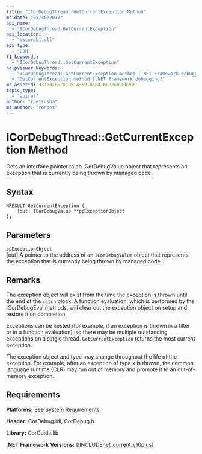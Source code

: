 ```yaml
---
title: "ICorDebugThread::GetCurrentException Method"
ms.date: "03/30/2017"
api_name: 
  - "ICorDebugThread.GetCurrentException"
api_location: 
  - "mscordbi.dll"
api_type: 
  - "COM"
f1_keywords: 
  - "ICorDebugThread::GetCurrentException"
helpviewer_keywords: 
  - "ICorDebugThread::GetCurrentException method [.NET Framework debugging]"
  - "GetCurrentException method [.NET Framework debugging]"
ms.assetid: 331ed465-a195-4359-8584-b82c6098b29b
topic_type: 
  - "apiref"
author: "rpetrusha"
ms.author: "ronpet"
---
```

# ICorDebugThread::GetCurrentException Method
Gets an interface pointer to an ICorDebugValue object that represents an exception that is currently being thrown by managed code.  
  
## Syntax  
  
```  
HRESULT GetCurrentException (  
    [out] ICorDebugValue **ppExceptionObject  
);  
```  
  
## Parameters  
 `ppExceptionObject`  
 [out] A pointer to the address of an `ICorDebugValue` object that represents the exception that is currently being thrown by managed code.  
  
## Remarks  
 The exception object will exist from the time the exception is thrown until the end of the `catch` block. A function evaluation, which is performed by the ICorDebugEval methods, will clear out the exception object on setup and restore it on completion.  
  
 Exceptions can be nested (for example, if an exception is thrown in a filter or in a function evaluation), so there may be multiple outstanding exceptions on a single thread. `GetCurrentException` returns the most current exception.  
  
 The exception object and type may change throughout the life of the exception. For example, after an exception of type x is thrown, the common language runtime (CLR) may run out of memory and promote it to an out-of-memory exception.  
  
## Requirements  
 **Platforms:** See [System Requirements](../../../../docs/framework/get-started/system-requirements.md).  
  
 **Header:** CorDebug.idl, CorDebug.h  
  
 **Library:** CorGuids.lib  
  
 **.NET Framework Versions:** [!INCLUDE[net_current_v10plus](../../../../includes/net-current-v10plus-md.md)]
